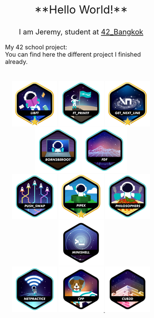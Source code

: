 <p align = "center" style = "font-size: 37px;">
**Hello World!**</p>
<p align = "center" style = "font-size: 24px;">
I am Jeremy, student at <a href = https://www.42bangkok.com> 42_Bangkok</a></p>

<p align = "left" style = "font-size: 20px;">
My 42 school project:
<br>
You can find here the different project I finished already.</p>
<br>

<p align = "center">
<a href = https://github.com/Hotaruban/libft>
<img libft = "libft" src = "42_badges/badges/libftm.png"/></a>
<a href = https://github.com/Hotaruban/ft_printf>
<img ft_printf = "ft_printf" src = "42_badges/badges/ft_printfe.png"></a>
<a href = https://github.com/Hotaruban/get_next_line>
<img gnl = "get_next_line" src = "42_badges/badges/get_next_linem.png"></a>
<a href = "">
<img b2r = "born2beroot" src = "42_badges/badges/born2beroote.png"></a>
<a href = https://github.com/Hotaruban/fdf>
<img fdf = "fdf" src = "42_badges/badges/fdfe.png"></a>
<br>
<a href = https://github.com/Hotaruban/push_swap>
<img push_swap = "push_swap" src = "42_badges/badges/push_swape.png"></a>
<a href = https://github.com/Hotaruban/pipex>
<img pipex = "pipex" src = "42_badges/badges/pipexm.png"></a>
<a href = https://github.com/Hotaruban/philosophers>
<img philo = "philosophers" src = "42_badges/badges/philosopherse.png"> </a>
<a href = "https://github.com/Adamsandlerisgod/Minishell_42">
<img minishell = "minishell" src = "42_badges/badges/minishelln.png"></a>
<br>
<a href = "">
<img NetPractice = "NetPractice" src = "42_badges/badges/netpracticee.png"></a>
<a href = "">
<img CPP = "CPP" src = "42_badges/badges/cppn.png">
<a href = "https://github.com/Hotaruban/cub3D">
<img cub3D = "cub3D" src = "42_badges/badges/cub3dn.png"></a>
</p>



